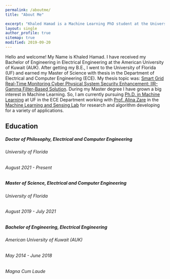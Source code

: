 ```yaml
---
permalink: /aboutme/
title: "About Me"

excerpt: "Khaled Hamad is a Machine Learning PhD student at the University of Florida."
layout: single
author_profile: true
sitemap: true
modified: 2019-09-20
--- 
```

Hello and welcome! My Name is Khaled Hamad. I have received my Bachelor of Engineering in Electrical Engineering at the American University of Kuwait (AUK). After getting my B.E., I went to the University of Florida (UF) and earned my Master of Science with thesis in the Department of Electrical and Computer Engineering (ECE). My thesis topic was: [Smart Grid Real-Time Monitoring Cyber Physical System Security Enhancement:
IIR-Gamma Filter-Based Solution](https://ufdc.ufl.edu/UFE0058071/00001/downloads). During my Master degree I have grown a big interest in Machine Learning. So, I am currently pursuing [Ph.D. in Machine Learning](https://faculty.eng.ufl.edu/machine-learning/2021/08/welcome-new-phd-student-khaled-hamad/) at UF in the ECE Department working with [Prof. Alina Zare](https://faculty.eng.ufl.edu/machine-learning/people/faculty/) in the [Machine Learning and Sensing Lab](https://faculty.eng.ufl.edu/machine-learning/) for research and algorithm developing for a variety of applications.

## Education

##### Doctor of Philosophy, Electrical and Computer Engineering

###### University of Florida

###### August 2021 - Present

##### Master of Science, Electrical and Computer Engineering

###### University of Florida

###### August 2019 - July 2021

##### Bachelor of Engineering, Electrical Engineering

###### American University of Kuwait (AUK)

###### May 2014 - June 2018

###### Magna Cum Laude

<!-- ### Programming Languages
* MATLAB
* Python -->